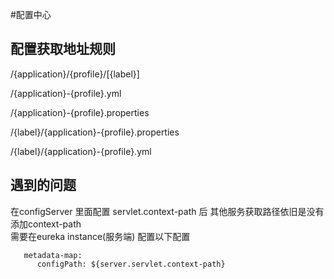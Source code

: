 #配置中心
## 配置获取地址规则
/{application}/{profile}/[{label}]

/{application}-{profile}.yml

/{application}-{profile}.properties

/{label}/{application}-{profile}.properties

/{label}/{application}-{profile}.yml
## 遇到的问题
在configServer 里面配置 servlet.context-path 后 其他服务获取路径依旧是没有添加context-path</br>
需要在eureka instance(服务端) 配置以下配置
```
   metadata-map:
      configPath: ${server.servlet.context-path}
```
